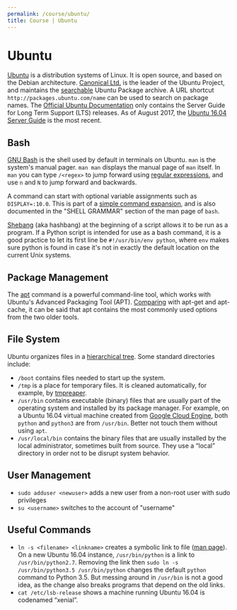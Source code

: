 ```yaml
---
permalink: /course/ubuntu/
title: Course | Ubuntu
---
```

# Ubuntu

[Ubuntu](https://www.ubuntu.com/) is a distribution systems of Linux. It is open source, and based on the Debian architecture. [Canonical Ltd.](https://www.canonical.com/) is the leader of the Ubuntu Project, and maintains the [searchable](https://packages.ubuntu.com/) Ubuntu Package archive. A URL shortcut `http://packages.ubuntu.com/name` can be used to search on package names. The [Official Ubuntu Documentation](https://help.ubuntu.com/) only contains the Server Guide for Long Term Support (LTS) releases. As of August 2017, the [Ubuntu 16.04 Server Guide](https://help.ubuntu.com/lts/serverguide/index.html) is the most recent.

## Bash

[GNU Bash](https://www.gnu.org/software/bash/) is the shell used by default in terminals on Ubuntu. `man` is the system's manual pager. `man man` displays the manual page of `man` itself. In `man` you can type `/<regex>` to jump forward using [regular expressions](http://realai.org/course/text-processing/#regular-expressions), and use `n` and `N` to jump forward and backwards.

A command can start with optional variable assignments such as `DISPLAY=:10.0`. This is part of a [simple command expansion](https://www.gnu.org/software/bash/manual/bashref.html#Simple-Command-Expansion), and is also documented in the "SHELL GRAMMAR" section of the man page of `bash`.

[Shebang](https://en.wikipedia.org/wiki/Shebang_(Unix)) (aka hashbang) at the beginning of a script allows it to be run as a program. If a Python script is intended for use as a bash command, it is a good practice to let its first line be `#!/usr/bin/env python`, where `env` makes sure python is found in case it's not in exactly the default location on the current Unix systems.

## Package Management

The [apt](https://help.ubuntu.com/lts/serverguide/apt.html) command is a powerful command-line tool, which works with Ubuntu's Advanced Packaging Tool (APT). [Comparing](https://itsfoss.com/apt-vs-apt-get-difference/) with apt-get and apt-cache, it can be said that apt contains the most commonly used options from the two older tools.

## File System

Ubuntu organizes files in a [hierarchical tree](https://help.ubuntu.com/community/LinuxFilesystemTreeOverview). Some standard directories include:

* `/boot` contains files needed to start up the system.
* `/tmp` is a place for temporary files. It is cleaned automatically, for example, by [tmpreaper](http://manpages.ubuntu.com/manpages/xenial/man8/tmpreaper.8.html).
* `/usr/bin` contains executable (binary) files that are usually part of the operating system and installed by its package manager. For example, on a Ubuntu 16.04 virtual machine created from [Google Cloud Engine](http://realai.org/course/google-cloud-platform/#google-compute-engine), both `python` and `python3` are from `/usr/bin`. Better not touch them without using `apt`.
* `/usr/local/bin` contains the binary files that are usually installed by the local administrator, sometimes built from source. They use a “local” directory in order not to be disrupt system behavior.

## User Management

* `sudo adduser <newuser>` adds a new user from a non-root user with sudo privileges
* `su <username>` switches to the account of "username"

## Useful Commands

*  `ln -s <filename> <linkname>` creates a symbolic link to file ([man page](https://ss64.com/bash/ln.html)). On a new Ubuntu 16.04 instance, `/usr/bin/python` is a link to `/usr/bin/python2.7`. Removing the link then `sudo ln -s /usr/bin/python3.5 /usr/bin/python` changes the default `python` command to Python 3.5. But messing around in `/usr/bin` is not a good idea, as the change also breaks programs that depend on the old links.
* `cat /etc/lsb-release` shows a machine running Ubuntu 16.04 is codenamed “xenial”.

